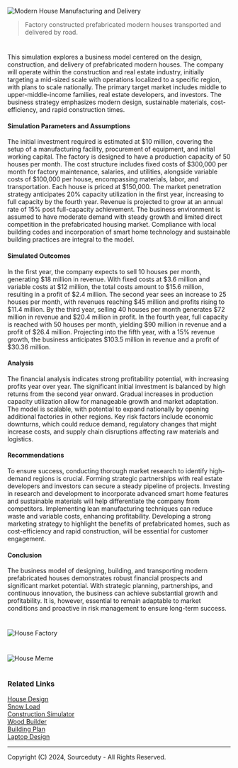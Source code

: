 ![Modern House Manufacturing and Delivery](https://github.com/sourceduty/House_Manufacturing/assets/123030236/cb6848d7-07bd-4af5-8b96-a787ea60e28e)

> Factory constructed prefabricated modern houses transported and delivered by road.

#

This simulation explores a business model centered on the design, construction, and delivery of prefabricated modern houses. The company will operate within the construction and real estate industry, initially targeting a mid-sized scale with operations localized to a specific region, with plans to scale nationally. The primary target market includes middle to upper-middle-income families, real estate developers, and investors. The business strategy emphasizes modern design, sustainable materials, cost-efficiency, and rapid construction times.

#### Simulation Parameters and Assumptions

The initial investment required is estimated at $10 million, covering the setup of a manufacturing facility, procurement of equipment, and initial working capital. The factory is designed to have a production capacity of 50 houses per month. The cost structure includes fixed costs of $300,000 per month for factory maintenance, salaries, and utilities, alongside variable costs of $100,000 per house, encompassing materials, labor, and transportation. Each house is priced at $150,000. The market penetration strategy anticipates 20% capacity utilization in the first year, increasing to full capacity by the fourth year. Revenue is projected to grow at an annual rate of 15% post full-capacity achievement. The business environment is assumed to have moderate demand with steady growth and limited direct competition in the prefabricated housing market. Compliance with local building codes and incorporation of smart home technology and sustainable building practices are integral to the model.

#### Simulated Outcomes

In the first year, the company expects to sell 10 houses per month, generating $18 million in revenue. With fixed costs at $3.6 million and variable costs at $12 million, the total costs amount to $15.6 million, resulting in a profit of $2.4 million. The second year sees an increase to 25 houses per month, with revenues reaching $45 million and profits rising to $11.4 million. By the third year, selling 40 houses per month generates $72 million in revenue and $20.4 million in profit. In the fourth year, full capacity is reached with 50 houses per month, yielding $90 million in revenue and a profit of $26.4 million. Projecting into the fifth year, with a 15% revenue growth, the business anticipates $103.5 million in revenue and a profit of $30.36 million.

#### Analysis

The financial analysis indicates strong profitability potential, with increasing profits year over year. The significant initial investment is balanced by high returns from the second year onward. Gradual increases in production capacity utilization allow for manageable growth and market adaptation. The model is scalable, with potential to expand nationally by opening additional factories in other regions. Key risk factors include economic downturns, which could reduce demand, regulatory changes that might increase costs, and supply chain disruptions affecting raw materials and logistics.

#### Recommendations

To ensure success, conducting thorough market research to identify high-demand regions is crucial. Forming strategic partnerships with real estate developers and investors can secure a steady pipeline of projects. Investing in research and development to incorporate advanced smart home features and sustainable materials will help differentiate the company from competitors. Implementing lean manufacturing techniques can reduce waste and variable costs, enhancing profitability. Developing a strong marketing strategy to highlight the benefits of prefabricated homes, such as cost-efficiency and rapid construction, will be essential for customer engagement.

#### Conclusion

The business model of designing, building, and transporting modern prefabricated houses demonstrates robust financial prospects and significant market potential. With strategic planning, partnerships, and continuous innovation, the business can achieve substantial growth and profitability. It is, however, essential to remain adaptable to market conditions and proactive in risk management to ensure long-term success.

#

![House Factory](https://github.com/sourceduty/House_Manufacturing/assets/123030236/9a075306-60da-43d7-8724-fdd2144436cd)

#

![House Meme](https://github.com/user-attachments/assets/74698b21-3f2c-4a56-bbb4-b90589944809)

#
### Related Links

[House Design](https://github.com/sourceduty/House_Design)
<br>
[Snow Load](https://chat.openai.com/g/g-4ZK2PHvVE-snow-load)
<br>
[Construction Simulator](https://chat.openai.com/g/g-HJGQpAmKa-construction-simulator)
<br>
[Wood Builder](https://chat.openai.com/g/g-EFy1XUX9P-wood-builder)
<br>
[Building Plan](https://chat.openai.com/g/g-csXtuEdzH-building-plan)
<br>
[Laptop Design](https://github.com/sourceduty/Laptop_Design)

***
Copyright (C) 2024, Sourceduty - All Rights Reserved.

